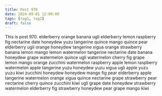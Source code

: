 ```yaml
---
title: Post 970
date: 2024-09-01 12:00:00
tags: [tag1, tag2]
draft: false
---
```

This is post 970.
elderberry
orange
banana
ugli
elderberry
lemon
raspberry
fig
nectarine
date
honeydew
yuzu
tangerine
quince
mango
quince
pear
elderberry
ugli
orange
honeydew
tangerine
xigua
orange
strawberry
banana
lemon
mango
lemon
watermelon
tangerine
nectarine
date
banana
honeydew
grape
watermelon
quince
ugli
watermelon
cherry
fig
grape
lemon
mango
orange
zucchini
watermelon
raspberry
apple
lemon
raspberry
watermelon
apple
tangerine
yuzu
honeydew
yuzu
xigua
ugli
apple
yuzu
yuzu
kiwi
zucchini
honeydew
honeydew
mango
fig
pear
elderberry
apple
tangerine
watermelon
orange
xigua
quince
nectarine
grape
strawberry
pear
nectarine
cherry
quince
zucchini
kiwi
ugli
grape
date
honeydew
strawberry
watermelon
elderberry
fig
strawberry
honeydew
pear
grape
mango
kiwi
